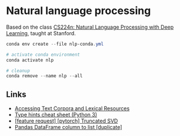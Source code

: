 # Natural language processing

Based on the class
[CS224n: Natural Language Processing with Deep Learning](http://web.stanford.edu/class/cs224n/),
taught at Stanford.

```powershell
conda env create --file nlp-conda.yml

# activate conda environment
conda activate nlp

# cleanup
conda remove --name nlp --all
```

## Links

- [Accessing Text Corpora and Lexical Resources](https://www.nltk.org/book/ch02.html)
- [Type hints cheat sheet (Python 3)](https://mypy.readthedocs.io/en/stable/cheat_sheet_py3.html)
- [[feature request] [pytorch] Truncated SVD](https://github.com/pytorch/pytorch/issues/8049)
- [Pandas DataFrame column to list [duplicate]](https://stackoverflow.com/a/23749057)
